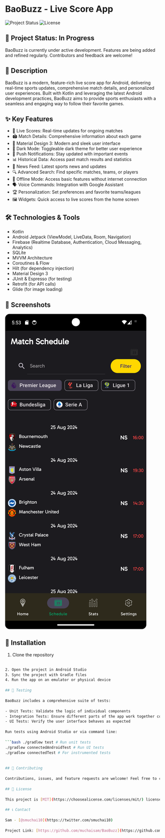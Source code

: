 # BaoBuzz - Live Score App

![Project Status](https://img.shields.io/badge/status-in%20progress-yellow)
![License](https://img.shields.io/badge/license-MIT-blue)

## 🚧 Project Status: In Progress

BaoBuzz is currently under active development. Features are being added and refined regularly. Contributors and feedback are welcome!

## 📱 Description

BaoBuzz is a modern, feature-rich live score app for Android, delivering real-time sports updates, comprehensive match details, and personalized user experiences. Built with Kotlin and leveraging the latest Android development practices, BaoBuzz aims to provide sports enthusiasts with a seamless and engaging way to follow their favorite games.

## ✨ Key Features

- 🔴 Live Scores: Real-time updates for ongoing matches
- 🏟️ Match Details: Comprehensive information about each game
- 🎨 Material Design 3: Modern and sleek user interface
- 🌙 Dark Mode: Toggleable dark theme for better user experience
- 🔔 Push Notifications: Stay updated with important events
- 📊 Historical Data: Access past match results and statistics
- 📰 News Feed: Latest sports news and updates
- 🔍 Advanced Search: Find specific matches, teams, or players
- 📵 Offline Mode: Access basic features without internet connection
- 🗣️ Voice Commands: Integration with Google Assistant
- 🏆 Personalization: Set preferences and favorite teams/leagues
- 🖼️ Widgets: Quick access to live scores from the home screen

## 🛠️ Technologies & Tools

- Kotlin
- Android Jetpack (ViewModel, LiveData, Room, Navigation)
- Firebase (Realtime Database, Authentication, Cloud Messaging, Analytics)
- SQLite
- MVVM Architecture
- Coroutines & Flow
- Hilt (for dependency injection)
- Material Design 3
- JUnit & Espresso (for testing)
- Retrofit (for API calls)
- Glide (for image loading)

## 📸 Screenshots

![Schedule Screenshot](https://github.com/muchaisam/BaoBuzz/blob/main/screenshots/schedule.png)

## 🚀 Installation

1. Clone the repository

```bash git clone https://github.com/muchaisam/BaoBuzz.git

2. Open the project in Android Studio
3. Sync the project with Gradle files
4. Run the app on an emulator or physical device

## 🧪 Testing

BaoBuzz includes a comprehensive suite of tests:

- Unit Tests: Validate the logic of individual components
- Integration Tests: Ensure different parts of the app work together correctly
- UI Tests: Verify the user interface behaves as expected

Run tests using Android Studio or via command line:

```bash ./gradlew test # Run unit tests
./gradlew connectedAndroidTest # Run UI tests
./gradlew connectedTest # For instrumented tests


## 🤝 Contributing

Contributions, issues, and feature requests are welcome! Feel free to check the [issues page](https://github.com/muchaisam/BaoBuzz/issues).

## 📄 License

This project is [MIT](https://choosealicense.com/licenses/mit/) licensed.

## 📞 Contact

Sam - [@smuchai10](https://twitter.com/smuchai10)

Project Link: [https://github.com/muchaisam/BaoBuzz](https://github.com/muchaisam/BaoBuzz)
